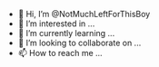 - 👋 Hi, I’m @NotMuchLeftForThisBoy
- 👀 I’m interested in ...
- 🌱 I’m currently learning ...
- 💞️ I’m looking to collaborate on ...
- 📫 How to reach me ...

<!---
NotMuchLeftForThisBoy/NotMuchLeftForThisBoy is a ✨ special ✨ repository because its `README.md` (this file) appears on your GitHub profile.
You can click the Preview link to take a look at your changes.
--->
